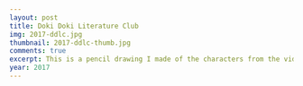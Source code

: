 ```yaml
---
layout: post
title: Doki Doki Literature Club
img: 2017-ddlc.jpg
thumbnail: 2017-ddlc-thumb.jpg
comments: true
excerpt: This is a pencil drawing I made of the characters from the video game Doki Doki Literature Club. The drawings are referenced from official artwork from the game by Satchely.
year: 2017
---
```

